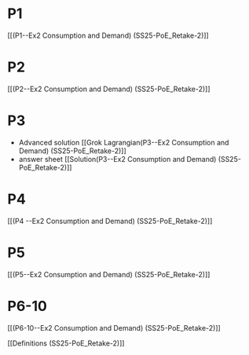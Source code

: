 
# P1
[[(P1--Ex2 Consumption and Demand) (SS25-PoE_Retake-2)]]

# P2
[[(P2--Ex2 Consumption and Demand) (SS25-PoE_Retake-2)]]

# P3
- Advanced solution
[[Grok Lagrangian(P3--Ex2 Consumption and Demand) (SS25-PoE_Retake-2)]]
- answer sheet
[[Solution(P3--Ex2 Consumption and Demand) (SS25-PoE_Retake-2)]]

# P4 
[[(P4 --Ex2 Consumption and Demand) (SS25-PoE_Retake-2)]]

# P5
[[(P5--Ex2 Consumption and Demand) (SS25-PoE_Retake-2)]]

# P6-10
[[(P6-10--Ex2 Consumption and Demand) (SS25-PoE_Retake-2)]]

[[Definitions (SS25-PoE_Retake-2)]]
